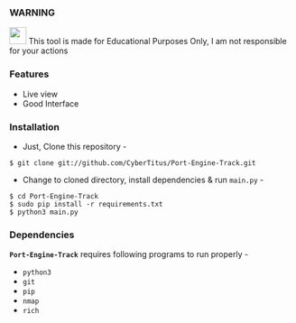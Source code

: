 ### WARNING 

<img src="https://upload.wikimedia.org/wikipedia/commons/thumb/1/17/Warning.svg/832px-Warning.svg.png" width="30" height="30"/> This tool is made for Educational Purposes Only, I am not responsible for your actions


### Features
  - Live view
  - Good Interface

### Installation

- Just, Clone this repository -
```
$ git clone git://github.com/CyberTitus/Port-Engine-Track.git
```

- Change to cloned directory, install dependencies & run `main.py` -
```
$ cd Port-Engine-Track
$ sudo pip install -r requirements.txt
$ python3 main.py
```

### Dependencies

**`Port-Engine-Track`** requires following programs to run properly - 
- `python3`
- `git`
- `pip`
- `nmap`
- `rich`

